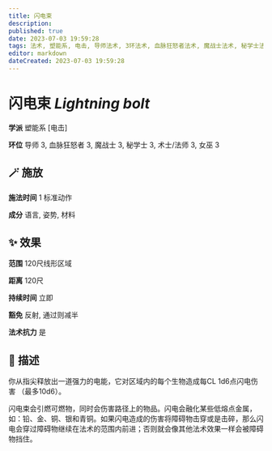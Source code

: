 ```yaml
---
title: 闪电束
description: 
published: true
date: 2023-07-03 19:59:28
tags: 法术, 塑能系, 电击, 导师法术, 3环法术, 血脉狂怒者法术, 魔战士法术, 秘学士法术, 术士/法师法术, 女巫法术
editor: markdown
dateCreated: 2023-07-03 19:59:28
---
```


# **闪电束** *Lightning bolt*

**学派** 塑能系 \[电击\] 

**环位** 导师 3, 血脉狂怒者 3, 魔战士 3, 秘学士 3, 术士/法师 3, 女巫 3

## 🪄 施放

**施法时间** 1 标准动作

**成分** 语言, 姿势, 材料

## ✨ 效果  

**范围** 120尺线形区域

**距离** 120尺  

**持续时间** 立即 

**豁免** 反射, 通过则减半

**法术抗力** 是

## 📖 描述

你从指尖释放出一道强力的电能，它对区域内的每个生物造成每CL 1d6点闪电伤害 （最多10d6）。

闪电束会引燃可燃物，同时会伤害路径上的物品。闪电会融化某些低熔点金属，如：铅、金、铜、银和青铜。如果闪电造成的伤害将障碍物击穿或是击碎，那么闪电会穿过障碍物继续在法术的范围内前进；否则就会像其他法术效果一样会被障碍物挡住。
    